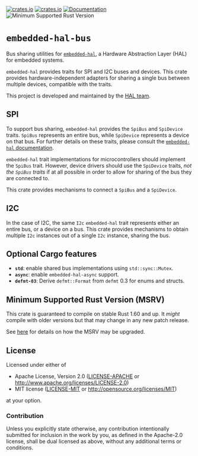 [![crates.io](https://img.shields.io/crates/d/embedded-hal-bus.svg)](https://crates.io/crates/embedded-hal-bus)
[![crates.io](https://img.shields.io/crates/v/embedded-hal-bus.svg)](https://crates.io/crates/embedded-hal-bus)
[![Documentation](https://docs.rs/embedded-hal-bus/badge.svg)](https://docs.rs/embedded-hal-bus)
![Minimum Supported Rust Version](https://img.shields.io/badge/rustc-1.60+-blue.svg)

# `embedded-hal-bus`

Bus sharing utilities for [`embedded-hal`](https://crates.io/crates/embedded-hal), a Hardware Abstraction Layer (HAL) for embedded systems.

`embedded-hal` provides traits for SPI and I2C buses and devices. This crate provides hardware-independent adapters for sharing a single bus between multiple devices, compatible with the traits.

This project is developed and maintained by the [HAL team](https://github.com/rust-embedded/wg#the-hal-team).

## SPI

To support bus sharing, `embedded-hal` provides the `SpiBus` and `SpiDevice` traits. `SpiBus` represents an entire bus,
while `SpiDevice` represents a device on that bus. For further details on these traits, please consult the
[`embedded-hal` documentation](https://docs.rs/embedded-hal/1.0.0-alpha.10/embedded_hal/spi/index.html).

`embedded-hal` trait implementations for microcontrollers should implement the `SpiBus` trait.
However, device drivers should use the `SpiDevice` traits, _not the `SpiBus` traits_ if at all possible
in order to allow for sharing of the bus they are connected to.

This crate provides mechanisms to connect a `SpiBus` and a `SpiDevice`.

## I2C

In the case of I2C, the same `I2c` `embedded-hal` trait represents either an entire bus, or a device on a bus. This crate
provides mechanisms to obtain multiple `I2c` instances out of a single `I2c` instance, sharing the bus.

## Optional Cargo features

- **`std`**: enable shared bus implementations using `std::sync::Mutex`.
- **`async`**: enable `embedded-hal-async` support.
- **`defmt-03`**: Derive `defmt::Format` from `defmt` 0.3 for enums and structs.

## Minimum Supported Rust Version (MSRV)

This crate is guaranteed to compile on stable Rust 1.60 and up. It *might*
compile with older versions but that may change in any new patch release.

See [here](../docs/msrv.md) for details on how the MSRV may be upgraded.

## License

Licensed under either of

- Apache License, Version 2.0 ([LICENSE-APACHE](LICENSE-APACHE) or
  <http://www.apache.org/licenses/LICENSE-2.0>)
- MIT license ([LICENSE-MIT](LICENSE-MIT) or <http://opensource.org/licenses/MIT>)

at your option.

### Contribution

Unless you explicitly state otherwise, any contribution intentionally submitted
for inclusion in the work by you, as defined in the Apache-2.0 license, shall be
dual licensed as above, without any additional terms or conditions.
